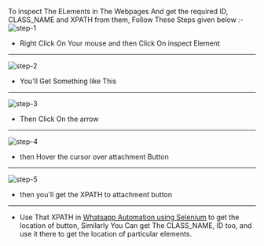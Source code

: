 To inspect The ELements in The Webpages And get the required ID, CLASS_NAME and XPATH from them, Follow These Steps given below :- 
![step-1](https://github.com/SearingShot/WhatsApp_Automation/assets/121299642/9815b8ab-3956-4917-a6ab-c61078ddd981)
  - Right Click On Your mouse and then Click On inspect Element
** **
![step-2](https://github.com/SearingShot/WhatsApp_Automation/assets/121299642/21013d9b-a314-461b-adb8-50d4d86c61da)
  - You'll Get Something like This
** **
![step-3](https://github.com/SearingShot/WhatsApp_Automation/assets/121299642/5049f9e0-4a02-4343-9d8d-1a83ee5068ae)
  - Then Click On the arrow
** **
![step-4](https://github.com/SearingShot/WhatsApp_Automation/assets/121299642/cbfc0c49-d82a-4057-bdf6-84435239cb6d)
  - then Hover the cursor over attachment Button
** **
![step-5](https://github.com/SearingShot/WhatsApp_Automation/assets/121299642/1bcbd1cc-721b-4ed6-ac28-3424e5cb1fbd)
  - then you'll get the XPATH to attachment button
** **
- Use That XPATH in [Whatsapp Automation using Selenium](Whatsapp_Automation_using_Selenium.ipynb) to get the location of button, Similarly You Can get The CLASS_NAME, ID too, and use it there to get the location of particular elements.
